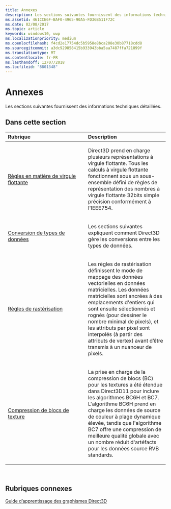 ```yaml
---
title: Annexes
description: Les sections suivantes fournissent des informations techniques détaillées.
ms.assetid: 461CCE6F-BAF0-4965-90A5-FD36B511F72C
ms.date: 02/08/2017
ms.topic: article
keywords: windows10, uwp
ms.localizationpriority: medium
ms.openlocfilehash: f4cd2e17754dc5b5958e8bca208e30b87718cdd8
ms.sourcegitcommit: a3dc929858415b933943bba5aa7487ffa721899f
ms.translationtype: MT
ms.contentlocale: fr-FR
ms.lasthandoff: 12/07/2018
ms.locfileid: "8801348"
---
```

# <a name="appendices"></a>Annexes

Les sections suivantes fournissent des informations techniques détaillées.

## <a name="span-idin-this-sectionspanin-this-section"></a><span id="in-this-section"></span>Dans cette section


<table>
<colgroup>
<col width="50%" />
<col width="50%" />
</colgroup>
<thead>
<tr class="header">
<th align="left">Rubrique</th>
<th align="left">Description</th>
</tr>
</thead>
<tbody>
<tr class="odd">
<td align="left"><p><a href="floating-point-rules.md">Règles en matière de virgule flottante</a></p></td>
<td align="left"><p>Direct3D prend en charge plusieurs représentations à virgule flottante. Tous les calculs à virgule flottante fonctionnent sous un sous-ensemble défini de règles de représentation des nombres à virgule flottante 32bits simple précision conformément à l'IEEE754.</p></td>
</tr>
<tr class="even">
<td align="left"><p><a href="data-type-conversion.md">Conversion de types de données</a></p></td>
<td align="left"><p>Les sections suivantes expliquent comment Direct3D gère les conversions entre les types de données.</p></td>
</tr>
<tr class="odd">
<td align="left"><p><a href="rasterization-rules.md">Règles de rastérisation</a></p></td>
<td align="left"><p>Les règles de rastérisation définissent le mode de mappage des données vectorielles en données matricielles. Les données matricielles sont ancrées à des emplacements d'entiers qui sont ensuite sélectionnés et rognés (pour dessiner le nombre minimal de pixels), et les attributs par pixel sont interpolés (à partir des attributs de vertex) avant d’être transmis à un nuanceur de pixels.</p></td>
</tr>
<tr class="even">
<td align="left"><p><a href="texture-block-compression.md">Compression de blocs de texture</a></p></td>
<td align="left"><p>La prise en charge de la compression de blocs (BC) pour les textures a été étendue dans Direct3D11 pour inclure les algorithmes BC6H et BC7. L'algorithme BC6H prend en charge les données de source de couleur à plage dynamique élevée, tandis que l'algorithme BC7 offre une compression de meilleure qualité globale avec un nombre réduit d'artéfacts pour les données source RVB standards.</p></td>
</tr>
</tbody>
</table>

 

## <a name="span-idrelated-topicsspanrelated-topics"></a><span id="related-topics"></span>Rubriques connexes


[Guide d’apprentissage des graphismes Direct3D](index.md)

 

 




